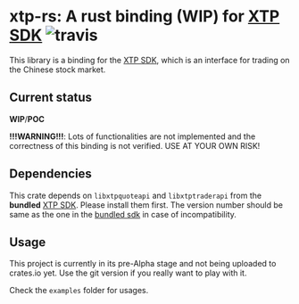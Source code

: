 # xtp-rs: A rust binding (WIP) for [XTP SDK](http://xtp.zts.com.cn) ![travis]

This library is a binding for the [XTP SDK](http://xtp.zts.com.cn), which is an interface for trading on the Chinese stock market.

## Current status

**WIP**/**POC**

**!!!WARNING!!!**: Lots of functionalities are not implemented and the correctness of this binding is not verified. USE AT YOUR OWN RISK!

## Dependencies

This crate depends on `libxtpquoteapi` and `libxtptraderapi` from the **bundled** [XTP SDK](http://xtp.zts.com.cn). Please install them first. 
The version number should be same as the one in the [bundled sdk](http://github.com/dovahcrow/xtp-sdk) in case of incompatibility.

## Usage

This project is currently in its pre-Alpha stage and not being uploaded to crates.io yet. Use the git version if you really want to play with it.

Check the `examples` folder for usages.

[travis]: https://img.shields.io/travis/dovahcrow/xtp-rs/master?style=flat-square
